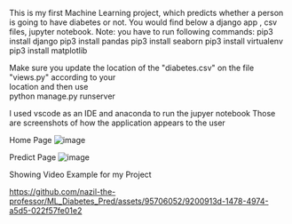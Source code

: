 This is my first Machine Learning project, which predicts whether a person is going to have diabetes or not. 
You would find below a django app , csv files, jupyter notebook.
Note: you have to run following commands:
pip3 install django
pip3 install pandas
pip3 install seaborn
pip3 install virtualenv
pip3 install matplotlib    
  
Make sure you update the location of the "diabetes.csv" on the file "views.py" according to your  
location and then use  
python manage.py runserver 
 
I used vscode as an IDE and anaconda to run the jupyer notebook
Those are screenshots of how the application appears to the user

Home Page 
![image](https://github.com/nazil-the-professor/ML_Diabetes_Pred/assets/95706052/686e17b2-37da-4b32-b096-9e6947987fdd)


Predict Page
![image](https://github.com/nazil-the-professor/ML_Diabetes_Pred/assets/95706052/d84939db-bf95-4a88-bcaa-b3c3db7d5903)

Showing Video Example for my Project

https://github.com/nazil-the-professor/ML_Diabetes_Pred/assets/95706052/9200913d-1478-4974-a5d5-022f57fe01e2
